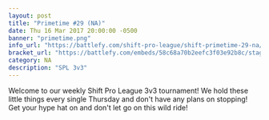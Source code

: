 ```yaml
---
layout: post
title: "Primetime #29 (NA)"
date: Thu 16 Mar 2017 20:00:00 -0500
banner: "primetime.png"
info_url: "https://battlefy.com/shift-pro-league/shift-primetime-29-na/58c68a70b2eefc3f03e92b8c/info"
bracket_url: "https://battlefy.com/embeds/58c68a70b2eefc3f03e92b8c/stage/58c68a70b2eefc3f03e92b8d"
category: NA
description: "SPL 3v3"
---
```


Welcome to our weekly Shift Pro League 3v3 tournament! We hold these little things every single Thursday and don't have any plans on stopping! Get your hype hat on and don't let go on this wild ride!
